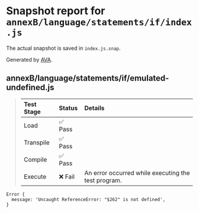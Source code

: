 # Snapshot report for `annexB/language/statements/if/index.js`

The actual snapshot is saved in `index.js.snap`.

Generated by [AVA](https://avajs.dev).

## annexB/language/statements/if/emulated-undefined.js

> | Test Stage | Status | Details |
> | :-- | :-- | :-- |
> | Load | ✅ Pass |  |
> | Transpile | ✅ Pass |  |
> | Compile | ✅ Pass |  |
> | Execute | ❌ Fail | An error occurred while executing the test program. |

    Error {
      message: 'Uncaught ReferenceError: "$262" is not defined',
    }
